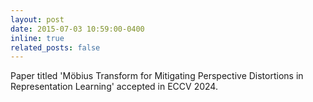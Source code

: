 ```yaml
---
layout: post
date: 2015-07-03 10:59:00-0400
inline: true
related_posts: false
---
```


Paper titled 'Möbius Transform for Mitigating Perspective Distortions in Representation Learning' accepted in ECCV 2024.

